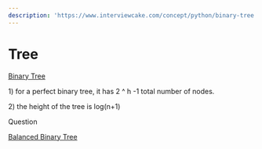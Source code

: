 ```yaml
---
description: 'https://www.interviewcake.com/concept/python/binary-tree'
---
```


# Tree

[Binary Tree ](https://www.interviewcake.com/concept/python/binary-tree)

1\) for a perfect binary tree, it has 2 ^ h -1 total number of nodes.

2\) the height of the tree is log\(n+1\)

Question 

[Balanced Binary Tree ](https://www.interviewcake.com/question/cpp/balanced-binary-tree)



